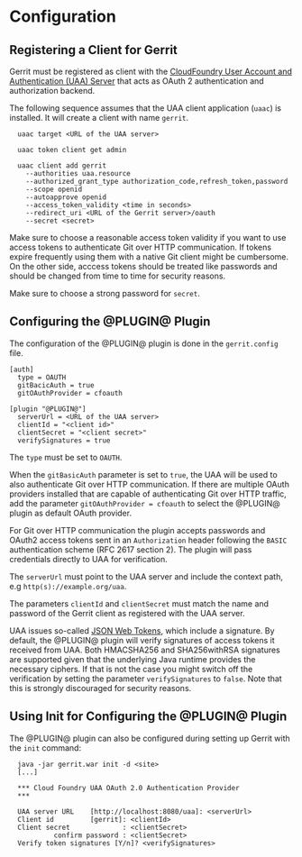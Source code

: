 Configuration
=============

## Registering a Client for Gerrit

Gerrit must be registered as client with the [CloudFoundry User Account and
Authentication (UAA) Server](https://github.com/cloudfoundry/uaa) that acts
as OAuth 2 authentication and authorization backend.

The following sequence assumes that the UAA client application (`uaac`) is
installed. It will create a client with name `gerrit`.

```
  uaac target <URL of the UAA server>

  uaac token client get admin

  uaac client add gerrit
    --authorities uaa.resource
    --authorized_grant_type authorization_code,refresh_token,password
    --scope openid
    --autoapprove openid
    --access_token_validity <time in seconds>
    --redirect_uri <URL of the Gerrit server>/oauth
    --secret <secret>
```

Make sure to choose a reasonable access token validity if you want to use
access tokens to authenticate Git over HTTP communication. If tokens expire
frequently using them with a native Git client might be cumbersome.
On the other side, acccess tokens should be treated like passwords and
should be changed from time to time for security reasons.

Make sure to choose a strong password for `secret`.

## Configuring the @PLUGIN@ Plugin

The configuration of the @PLUGIN@ plugin is done in the `gerrit.config`
file.

```
[auth]
  type = OAUTH
  gitBacicAuth = true
  gitOAuthProvider = cfoauth

[plugin "@PLUGIN@"]
  serverUrl = <URL of the UAA server>
  clientId = "<client id>"
  clientSecret = "<client secret>"
  verifySignatures = true
```

The `type` must be set to `OAUTH`.
 
When the `gitBasicAuth` parameter is set to `true`, the UAA will be used
to also authenticate Git over HTTP communication. If there are multiple
OAuth providers installed that are capable of authenticating Git over HTTP
traffic, add the parameter `gitOAuthProvider = cfoauth` to select the @PLUGIN@
plugin as default OAuth provider.

For Git over HTTP communication the plugin accepts passwords and OAuth2
access tokens sent in an `Authorization` header following the `BASIC`
authentication scheme (RFC 2617 section 2). The plugin will pass
credentials directly to UAA for verification.

The `serverUrl` must point to the UAA server and include the
context path, e.g `http(s)://example.org/uaa`.

The parameters `clientId` and `clientSecret` must match the name and
password of the Gerrit client as registered with the UAA server.

UAA issues so-called [JSON Web Tokens](http://tools.ietf.org/html/rfc7519]),
which include a signature. By default, the @PLUGIN@ plugin will verify
signatures of access tokens it received from UAA. Both HMACSHA256 and
SHA256withRSA signatures are supported given that the underlying Java runtime
provides the necessary ciphers. If that is not the case you might switch off
the verification by setting the parameter `verifySignatures` to `false`.
Note that this is strongly discouraged for security reasons.

## Using Init for Configuring the @PLUGIN@ Plugin

The @PLUGIN@ plugin can also be configured during setting up Gerrit with
the `init` command:

```
  java -jar gerrit.war init -d <site>
  [...]

  *** Cloud Foundry UAA OAuth 2.0 Authentication Provider
  ***

  UAA server URL    [http://localhost:8080/uaa]: <serverUrl>
  Client id         [gerrit]: <clientId>
  Client secret             : <clientSecret>
           confirm password : <clientSecret>
  Verify token signatures [Y/n]? <verifySignatures>
```

